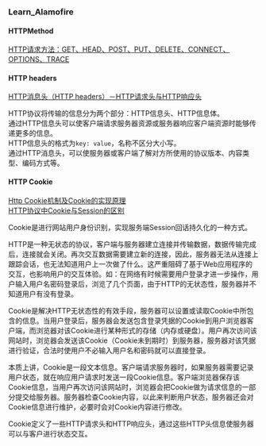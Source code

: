 ### Learn_Alamofire


#### HTTPMethod
[HTTP请求方法：GET、HEAD、POST、PUT、DELETE、CONNECT、OPTIONS、TRACE](https://itbilu.com/other/relate/EkwKysXIl.html)  


#### HTTP headers
[HTTP消息头（HTTP headers）－HTTP请求头与HTTP响应头](https://itbilu.com/other/relate/E1T0q4EIe.html)  

HTTP协议将传输的信息分为两个部分：HTTP信息头、HTTP信息体。  
通过HTTP信息头可以使客户端请求服务器资源或服务器响应客户端资源时能够传递更多的信息。  
HTTP信息头的格式为`key: value`，名称不区分大小写。  
通过HTTP消息头，可以使服务器或客户端了解对方所使用的协议版本、内容类型、编码方式等。  

#### HTTP Cookie
[Http Cookie机制及Cookie的实现原理](https://itbilu.com/other/relate/4J4n8fIPe.html)  
[HTTP协议中Cookie与Session的区别](https://itbilu.com/other/relate/Ny2IWC3N-.html)

Cookie是进行网站用户身份识别，实现服务端Session回话持久化的一种方式。  

HTTP是一种无状态的协议，客户端与服务器建立连接并传输数据，数据传输完成后，连接就会关闭。再次交互数据需要建立新的连接，因此，服务器无法从连接上跟踪会话，也无法知道用户上一次做了什么。这严重阻碍了基于Web应用程序的交互，也影响用户的交互体验。如：在网络有时候需要用户登录才进一步操作，用户输入用户名密码登录后，浏览了几个页面，由于HTTP的无状态性，服务器并不知道用户有没有登录。

Cookie是解决HTTP无状态性的有效手段，服务器可以设置或读取Cookie中所包含的信息。当用户登录后，服务器会发送包含登录凭据的Cookie到用户浏览器客户端，而浏览器对该Cookie进行某种形式的存储（内存或硬盘）。用户再次访问该网站时，浏览器会发送该Cookie（Cookie未到期时）到服务器，服务器对该凭据进行验证，合法时使用户不必输入用户名和密码就可以直接登录。

本质上讲，Cookie是一段文本信息。客户端请求服务器时，如果服务器需要记录用户状态，就在响应用户请求时发送一段Cookie信息。客户端浏览器保存该Cookie信息，当用户再次访问该网站时，浏览器会把Cookie做为请求信息的一部分提交给服务器。服务器检查Cookie内容，以此来判断用户状态，服务器还会对Cookie信息进行维护，必要时会对Cookie内容进行修改。

Cookie定义了一些HTTP请求头和HTTP响应头，通过这些HTTP头信息使服务器可以与客户进行状态交互。  

